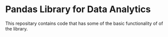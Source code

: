 # Pandas Library for Data Analytics    
This repositary contains code that has some of the basic functionality of of the library.    
